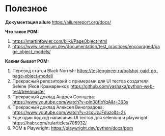 # Полезное 


**Документация allure**
<https://allurereport.org/docs/>


**Что такое POM:**
1. <https://martinfowler.com/bliki/PageObject.html> 
2. <https://www.selenium.dev/documentation/test_practices/encouraged/page_object_models/> 


**Каким бывает POM:**
1. Перевод статьи Black Norrish: <https://testengineer.ru/bolshoj-gajd-po-page-object-model/>
2. Прекрасный репозиторий с примерами для UI тестов создателя Selene (Яков Крамаренко): <https://github.com/yashaka/python-web-test/tree/master>
3. Прекрасный доклад Андрея Солнцева: <https://www.youtube.com/watch?v=pln38fIbYqA&t=363s>
4. Прекрасный доклад Алексея Виноградова: <https://www.youtube.com/watch?v=zccUzJFduzo&t=2s>
5. Еще один подход написания UI тестов для selenium и playwright: <https://habr.com/ru/articles/708932/>
6. POM в Playwright: <https://playwright.dev/python/docs/pom> 